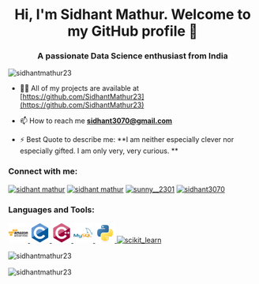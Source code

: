 <h1 align="center">Hi, I'm Sidhant Mathur. Welcome to my GitHub profile 👋</h1>
<h3 align="center">A passionate Data Science enthusiast from India</h3>

<p align="left"> <img src="https://komarev.com/ghpvc/?username=sidhantmathur23&label=Profile%20views&color=0e75b6&style=flat" alt="sidhantmathur23" /> </p>

- 👨‍💻 All of my projects are available at [https://github.com/SidhantMathur23](https://github.com/SidhantMathur23)

- 📫 How to reach me **sidhant3070@gmail.com**

- ⚡ Best Quote to describe me: **I am neither especially clever nor especially gifted. I am only very, very curious. **

<h3 align="left">Connect with me:</h3>
<p align="left">
<a href="https://linkedin.com/in/sidhant mathur" target="blank"><img align="center" src="https://raw.githubusercontent.com/rahuldkjain/github-profile-readme-generator/master/src/images/icons/Social/linked-in-alt.svg" alt="sidhant mathur" height="30" width="40" /></a>
<a href="https://fb.com/sidhant mathur" target="blank"><img align="center" src="https://raw.githubusercontent.com/rahuldkjain/github-profile-readme-generator/master/src/images/icons/Social/facebook.svg" alt="sidhant mathur" height="30" width="40" /></a>
<a href="https://instagram.com/sunny__2301" target="blank"><img align="center" src="https://raw.githubusercontent.com/rahuldkjain/github-profile-readme-generator/master/src/images/icons/Social/instagram.svg" alt="sunny__2301" height="30" width="40" /></a>
<a href="https://www.hackerrank.com/sidhant3070" target="blank"><img align="center" src="https://raw.githubusercontent.com/rahuldkjain/github-profile-readme-generator/master/src/images/icons/Social/hackerrank.svg" alt="sidhant3070" height="30" width="40" /></a>
</p>

<h3 align="left">Languages and Tools:</h3>
<p align="left"> <a href="https://aws.amazon.com" target="_blank"> <img src="https://raw.githubusercontent.com/devicons/devicon/master/icons/amazonwebservices/amazonwebservices-original-wordmark.svg" alt="aws" width="40" height="40"/> </a> <a href="https://www.cprogramming.com/" target="_blank"> <img src="https://raw.githubusercontent.com/devicons/devicon/master/icons/c/c-original.svg" alt="c" width="40" height="40"/> </a> <a href="https://www.w3schools.com/cpp/" target="_blank"> <img src="https://raw.githubusercontent.com/devicons/devicon/master/icons/cplusplus/cplusplus-original.svg" alt="cplusplus" width="40" height="40"/> </a> <a href="https://www.mysql.com/" target="_blank"> <img src="https://raw.githubusercontent.com/devicons/devicon/master/icons/mysql/mysql-original-wordmark.svg" alt="mysql" width="40" height="40"/> </a> <a href="https://www.python.org" target="_blank"> <img src="https://raw.githubusercontent.com/devicons/devicon/master/icons/python/python-original.svg" alt="python" width="40" height="40"/> </a> <a href="https://scikit-learn.org/" target="_blank"> <img src="https://upload.wikimedia.org/wikipedia/commons/0/05/Scikit_learn_logo_small.svg" alt="scikit_learn" width="40" height="40"/> </a> </p>

<p><img align="center" src="https://github-readme-stats.vercel.app/api/top-langs?username=sidhantmathur23&show_icons=true&locale=en&layout=compact" alt="sidhantmathur23" /></p>

<p><img align="center" src="https://github-readme-streak-stats.herokuapp.com/?user=sidhantmathur23&" alt="sidhantmathur23" /></p>
